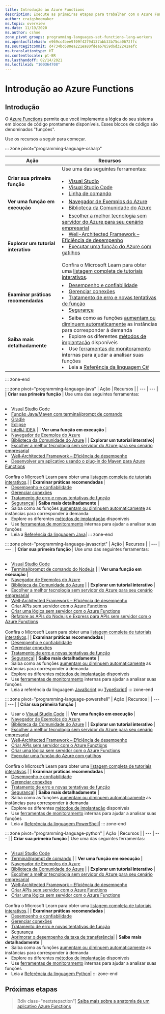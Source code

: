 ```yaml
---
title: Introdução ao Azure Functions
description: Execute as primeiras etapas para trabalhar com o Azure Functions.
author: craigshoemaker
ms.topic: overview
ms.date: 11/19/2020
ms.author: cshoe
zone_pivot_groups: programming-languages-set-functions-lang-workers
ms.openlocfilehash: e969cc4bee9f09f4279d137abb33b75ca0672ffc
ms.sourcegitcommit: d4734bc680ea221ea80fdea67859d6d32241aefc
ms.translationtype: HT
ms.contentlocale: pt-BR
ms.lasthandoff: 02/14/2021
ms.locfileid: "100364708"
---
```

# <a name="getting-started-with-azure-functions"></a>Introdução ao Azure Functions

## <a name="introduction"></a>Introdução

O [Azure Functions](./functions-overview.md) permite que você implemente a lógica do seu sistema em blocos de código prontamente disponíveis. Esses blocos de código são denominados "funções".

Use os recursos a seguir para começar.

::: zone pivot="programming-language-csharp"

| Ação | Recursos |
| --- | --- |
| **Criar sua primeira função** | Use uma das seguintes ferramentas:<br><br><li>[Visual Studio](./functions-create-your-first-function-visual-studio.md)<li>[Visual Studio Code](./create-first-function-vs-code-csharp.md)<li>[Linha de comando](./create-first-function-cli-csharp.md) |
| **Ver uma função em execução** | <li>[Navegador de Exemplos do Azure](/samples/browse/?expanded=azure&languages=csharp&products=azure-functions)<li>[Biblioteca da Comunidade do Azure](https://www.serverlesslibrary.net/?technology=Functions%202.x&language=C%23) |
| **Explorar um tutorial interativo**| <li>[Escolher a melhor tecnologia sem servidor do Azure para seu cenário empresarial](/learn/modules/serverless-fundamentals/)<li>[Well-Architected Framework​ – Eficiência de desempenho](/learn/modules/azure-well-architected-performance-efficiency/)<li>[Executar uma função do Azure com gatilhos](/learn/modules/execute-azure-function-with-triggers/) <br><br>Confira o Microsoft Learn para obter uma [listagem completa de tutoriais interativos](/learn/browse/?expanded=azure&products=azure-functions).|
| **Examinar práticas recomendadas** |<li>[Desempenho e confiabilidade](./functions-best-practices.md)<li>[Gerenciar conexões](./manage-connections.md)<li>[Tratamento de erro e novas tentativas de função](./functions-bindings-error-pages.md?tabs=csharp)<li>[Segurança](./security-concepts.md)|
| **Saiba mais detalhadamente** | <li>Saiba como as funções [aumentam ou diminuem automaticamente](./functions-scale.md) as instâncias para corresponder à demanda<li>Explore os diferentes [métodos de implantação](./functions-deployment-technologies.md) disponíveis<li>Use [ferramentas de monitoramento](./functions-monitoring.md) internas para ajudar a analisar suas funções<li>Leia a [Referência da linguagem C#](./functions-dotnet-class-library.md)|

::: zone-end

::: zone pivot="programming-language-java"
| Ação | Recursos |
| --- | --- |
| **Criar sua primeira função** | Use uma das seguintes ferramentas:<br><br><li>[Visual Studio Code](./create-first-function-vs-code-java.md)<li>[Função Java/Maven com terminal/prompt de comando](./create-first-function-cli-java.md)<li>[Gradle](./functions-create-first-java-gradle.md)<li>[Eclipse](./functions-create-maven-eclipse.md)<li>[IntelliJ IDEA](./functions-create-maven-intellij.md) |
| **Ver uma função em execução** | <li>[Navegador de Exemplos do Azure](/samples/browse/?expanded=azure&languages=java&products=azure-functions)<li>[Biblioteca da Comunidade do Azure](https://www.serverlesslibrary.net/?technology=Functions%202.x&language=Java) |
| **Explorar um tutorial interativo**| <li>[Escolher a melhor tecnologia sem servidor do Azure para seu cenário empresarial](/learn/modules/serverless-fundamentals/)<li>[Well-Architected Framework​ – Eficiência de desempenho](/learn/modules/azure-well-architected-performance-efficiency/)<li>[Desenvolver um aplicativo usando o plug-in do Maven para Azure Functions](/learn/modules/develop-azure-functions-app-with-maven-plugin/) <br><br>Confira o Microsoft Learn para obter uma [listagem completa de tutoriais interativos](/learn/browse/?expanded=azure&products=azure-functions).|
| **Examinar práticas recomendadas** |<li>[Desempenho e confiabilidade](./functions-best-practices.md)<li>[Gerenciar conexões](./manage-connections.md)<li>[Tratamento de erro e novas tentativas de função](./functions-bindings-error-pages.md?tabs=java)<li>[Segurança](./security-concepts.md)|
| **Saiba mais detalhadamente** | <li>Saiba como as funções [aumentam ou diminuem automaticamente](./functions-scale.md) as instâncias para corresponder à demanda<li>Explore os diferentes [métodos de implantação](./functions-deployment-technologies.md) disponíveis<li>Use [ferramentas de monitoramento](./functions-monitoring.md) internas para ajudar a analisar suas funções<li>Leia a [Referência da linguagem Java](./functions-reference-java.md)|
::: zone-end

::: zone pivot="programming-language-javascript"
| Ação | Recursos |
| --- | --- |
| **Criar sua primeira função** | Use uma das seguintes ferramentas:<br><br><li>[Visual Studio Code](./create-first-function-vs-code-node.md)<li>[Terminal/prompt de comando do Node.js](./create-first-function-cli-java.md) |
| **Ver uma função em execução** | <li>[Navegador de Exemplos do Azure](/samples/browse/?expanded=azure&languages=javascript%2ctypescript&products=azure-functions)<li>[Biblioteca da Comunidade do Azure](https://www.serverlesslibrary.net/?technology=Functions%202.x&language=JavaScript%2CTypeScript) |
| **Explorar um tutorial interativo** | <li>[Escolher a melhor tecnologia sem servidor do Azure para seu cenário empresarial](/learn/modules/serverless-fundamentals/)<li>[Well-Architected Framework​ – Eficiência de desempenho](/learn/modules/azure-well-architected-performance-efficiency/)<li>[Criar APIs sem servidor com o Azure Functions](/learn/modules/build-api-azure-functions/)<li>[Criar uma lógica sem servidor com o Azure Functions](/learn/modules/create-serverless-logic-with-azure-functions/)<li>[Refatore as APIs do Node.js e Express para APIs sem servidor com o Azure Functions](/learn/modules/shift-nodejs-express-apis-serverless/) <br><br>Confira o Microsoft Learn para obter uma [listagem completa de tutoriais interativos](/learn/browse/?expanded=azure&products=azure-functions).|
| **Examinar práticas recomendadas** |<li>[Desempenho e confiabilidade](./functions-best-practices.md)<li>[Gerenciar conexões](./manage-connections.md)<li>[Tratamento de erro e novas tentativas de função](./functions-bindings-error-pages.md?tabs=javascript)<li>[Segurança](./security-concepts.md)|
| **Saiba mais detalhadamente** | <li>Saiba como as funções [aumentam ou diminuem automaticamente](./functions-scale.md) as instâncias para corresponder à demanda<li>Explore os diferentes [métodos de implantação](./functions-deployment-technologies.md) disponíveis<li>Use [ferramentas de monitoramento](./functions-monitoring.md) internas para ajudar a analisar suas funções<li>Leia a referência da linguagem [JavaScript](./functions-reference-node.md) ou [TypeScript](./functions-reference-node.md#typescript)|
::: zone-end

::: zone pivot="programming-language-powershell"
| Ação | Recursos |
| --- | --- |
| **Criar sua primeira função** | <li>Usar o [Visual Studio Code](./create-first-function-vs-code-powershell.md) |
| **Ver uma função em execução** | <li>[Navegador de Exemplos do Azure](/samples/browse/?expanded=azure&languages=powershell&products=azure-functions)<li>[Biblioteca da Comunidade do Azure](https://www.serverlesslibrary.net/?technology=Functions%202.x&language=PowerShell) |
| **Explorar um tutorial interativo** | <li>[Escolher a melhor tecnologia sem servidor do Azure para seu cenário empresarial](/learn/modules/serverless-fundamentals/)<li>[Well-Architected Framework​ – Eficiência de desempenho](/learn/modules/azure-well-architected-performance-efficiency/)<li>[Criar APIs sem servidor com o Azure Functions](/learn/modules/build-api-azure-functions/)<li>[Criar uma lógica sem servidor com o Azure Functions](/learn/modules/create-serverless-logic-with-azure-functions/)<li>[Executar uma função do Azure com gatilhos](/learn/modules/execute-azure-function-with-triggers/) <br><br>Confira o Microsoft Learn para obter uma [listagem completa de tutoriais interativos](/learn/browse/?expanded=azure&products=azure-functions).|
| **Examinar práticas recomendadas** |<li>[Desempenho e confiabilidade](./functions-best-practices.md)<li>[Gerenciar conexões](./manage-connections.md)<li>[Tratamento de erro e novas tentativas de função](./functions-bindings-error-pages.md?tabs=powershell)<li>[Segurança](./security-concepts.md)|
| **Saiba mais detalhadamente** | <li>Saiba como as funções [aumentam ou diminuem automaticamente](./functions-scale.md) as instâncias para corresponder à demanda<li>Explore os diferentes [métodos de implantação](./functions-deployment-technologies.md) disponíveis<li>Use [ferramentas de monitoramento](./functions-monitoring.md) internas para ajudar a analisar suas funções<li>Leia a [Referência da linguagem PowerShell](./functions-reference-powershell.md)|
::: zone-end

::: zone pivot="programming-language-python"
| Ação | Recursos |
| --- | --- |
| **Criar sua primeira função** | Use uma das seguintes ferramentas:<br><br><li>[Visual Studio Code](./create-first-function-vs-code-csharp.md?pivots=programming-language-python)<li>[Terminal/prompt de comando](./create-first-function-cli-csharp.md?pivots=programming-language-python) |
| **Ver uma função em execução** | <li>[Navegador de Exemplos do Azure](/samples/browse/?expanded=azure&languages=python&products=azure-functions)<li>[Biblioteca da Comunidade do Azure](https://www.serverlesslibrary.net/?technology=Functions%202.x&language=Python) |
| **Explorar um tutorial interativo** | <li>[Escolher a melhor tecnologia sem servidor do Azure para seu cenário empresarial](/learn/modules/serverless-fundamentals/)<li>[Well-Architected Framework​ – Eficiência de desempenho](/learn/modules/azure-well-architected-performance-efficiency/)<li>[Criar APIs sem servidor com o Azure Functions](/learn/modules/build-api-azure-functions/)<li>[Criar uma lógica sem servidor com o Azure Functions](/learn/modules/create-serverless-logic-with-azure-functions/) <br><br>Confira o Microsoft Learn para obter uma [listagem completa de tutoriais interativos](/learn/browse/?expanded=azure&products=azure-functions).|
| **Examinar práticas recomendadas** |<li>[Desempenho e confiabilidade](./functions-best-practices.md)<li>[Gerenciar conexões](./manage-connections.md)<li>[Tratamento de erro e novas tentativas de função](./functions-bindings-error-pages.md?tabs=python)<li>[Segurança](./security-concepts.md)<li>[Aprimorar o desempenho da taxa de transferência](./python-scale-performance-reference.md)|
| **Saiba mais detalhadamente** | <li>Saiba como as funções [aumentam ou diminuem automaticamente](./functions-scale.md) as instâncias para corresponder à demanda<li>Explore os diferentes [métodos de implantação](./functions-deployment-technologies.md) disponíveis<li>Use [ferramentas de monitoramento](./functions-monitoring.md) internas para ajudar a analisar suas funções<li>Leia a [Referência da linguagem Python](./functions-reference-python.md)|
::: zone-end

## <a name="next-steps"></a>Próximas etapas

> [!div class="nextstepaction"]
> [Saiba mais sobre a anatomia de um aplicativo Azure Functions](./functions-reference.md)
